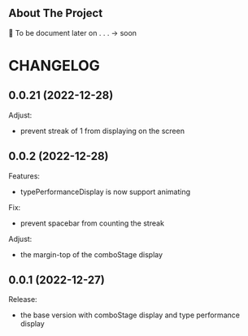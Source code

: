 ## About The Project

:pencil: To be document later on . . . -> soon

# CHANGELOG

## 0.0.21 (2022-12-28)

Adjust:

- prevent streak of 1 from displaying on the screen

## 0.0.2 (2022-12-28)

Features:

- typePerformanceDisplay is now support animating

Fix:

- prevent spacebar from counting the streak

Adjust:

- the margin-top of the comboStage display

## 0.0.1 (2022-12-27)

Release:

- the base version with comboStage display and type performance display
